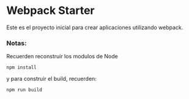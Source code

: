 # Webpack Starter

Este es el proyecto inicial
para crear aplicaciones utilizando webpack.

### Notas:

Recuerden reconstruir los modulos de Node

```
npm install
```

y para construir el build, recuerden:

```
npm run build
```
